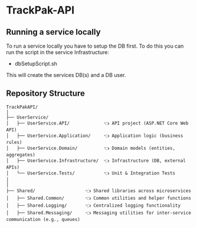 # TrackPak-API

## Running a service locally 
To run a service locally you have to setup the DB first. 
To do this you can run the script in the service Infrastructure: 
- dbSetupScript.sh

This will create the services DB(s) and a DB user.

## Repository Structure
```
TrackPakAPI/
│ 
├── UserService/
│   ├── UserService.API/             👈 API project (ASP.NET Core Web API)
│   ├── UserService.Application/     👈 Application logic (business rules)
│   ├── UserService.Domain/          👈 Domain models (entities, aggregates)
│   ├── UserService.Infrastructure/  👈 Infrastructure (DB, external APIs)
│   └── UserService.Tests/           👈 Unit & Integration Tests
│
│
├── Shared/                   👈 Shared libraries across microservices
│   ├── Shared.Common/        👈 Common utilities and helper functions
│   ├── Shared.Logging/       👈 Centralized logging functionality
│   ├── Shared.Messaging/     👈 Messaging utilities for inter-service communication (e.g., queues)
```

